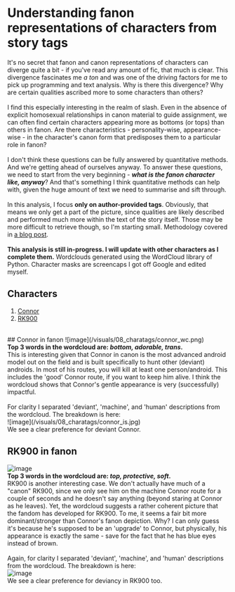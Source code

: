 # Understanding fanon representations of characters from story tags
It's no secret that fanon and canon representations of characters can diverge quite a bit - if you've read any amount of fic, that much is clear. This divergence fascinates me <i>a ton</i> and was one of the driving factors for me to pick up programming and text analysis. Why is there this divergence? Why are certain qualities ascribed more to some characters than others? 
<br><br>
I find this especially interesting in the realm of slash. Even in the absence of explicit homosexual relationships in canon material to guide assignment, we can often find certain characters appearing more as bottoms (or tops) than others in fanon. Are there characteristics - personality-wise, appearance-wise - in the character's canon form that predisposes them to a particular role in fanon?
<br><br>
I don't think these questions can be fully answered by quantitative methods. And we're getting ahead of ourselves anyway. To answer these questions, we need to start from the very beginning - <i><b>what is the fanon character like, anyway</b></i>? And that's something I think quantitative methods can help with, given the huge amount of text we need to summarise and sift through. <br>
<br>
In this analysis, I focus <b>only on author-provided tags</b>. Obviously, that means we only get a part of the picture, since qualities are likely described and performed much more within the text of the story itself. Those may be more difficult to retrieve though, so I'm starting small. Methodology covered in [a blog post](https://program-800.tumblr.com/post/190178483501/exploring-dbh-fics-part-8).
<br><br>
<b>This analysis is still in-progress. I will update with other characters as I complete them.</b> Wordclouds generated using the WordCloud library of Python. Character masks are screencaps I got off Google and edited myself.

## Characters
1) [Connor](#connor-in-fanon)<br>
2) [RK900](#rk900-in-fanon)<br>
<br>
## Connor in fanon
![image](/visuals/08_charatags/connor_wc.png)<br>
<b>Top 3 words in the wordcloud are: <i>bottom, adorable, trans</i>.</b> <br>
This is interesting given that Connor in canon is the most advanced android model out on the field and is built specifically to hunt other (deviant) androids. In most of his routes, you will kill at least one person/android. This includes the 'good' Connor route, if you want to keep him alive. I think the wordcloud shows that Connor's gentle appearance is very (successfully) impactful.
<br><br>
For clarity I separated 'deviant', 'machine', and 'human' descriptions from the wordcloud. The breakdown is here: <br>
![image](/visuals/08_charatags/connor_is.jpg) <br>
We see a clear preference for deviant Connor.

## RK900 in fanon
![image](/visuals/08_charatags/nines_wc.png)<br>
<b>Top 3 words in the wordcloud are: <i>top, protective, soft</i>.</b> <br>
RK900 is another interesting case. We don't actually have much of a "canon" RK900, since we only see him on the machine Connor route for a couple of seconds and he doesn't say anything (beyond staring at Connor as he leaves). Yet, the wordcloud suggests a rather coherent picture that the fandom has developed for RK900. To me, it seems a fair bit more dominant/stronger than Connor's fanon depiction. Why? I can only guess it's because he's supposed to be an 'upgrade' to Connor, but physically, his appearance is exactly the same - save for the fact that he has blue eyes instead of brown.
<br><br>
Again, for clarity I separated 'deviant', 'machine', and 'human' descriptions from the wordcloud. The breakdown is here: <br>
![image](/visuals/08_charatags/nines_is.jpg) <br>
We see a clear preference for deviancy in RK900 too.
